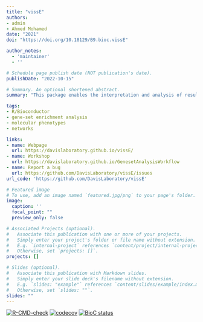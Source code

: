 ```yaml
---
title: "vissE"
authors:
- admin
- Ahmed Mohamed
date: "2021"
doi: "https://doi.org/10.18129/B9.bioc.vissE"

author_notes:
  - 'maintainer'
  - ''

# Schedule page publish date (NOT publication's date).
publishDate: "2022-10-15"

# Summary. An optional shortened abstract.
summary: "This package enables the interpretation and analysis of results from a gene set enrichment analysis using network-based and text-mining approaches. Most enrichment analyses result in large lists of significant gene sets that are difficult to interpret. Tools in this package help build a similarity-based network of significant gene sets from a gene set enrichment analysis that can then be investigated for their biological function using text-mining approaches."

tags:
- R/Bioconductor
- gene-set enrichment analysis
- molecular phenotypes
- networks

links:
- name: Webpage
  url: https://davislaboratory.github.io/vissE/
- name: Workshop
  url: https://davislaboratory.github.io/GenesetAnalysisWorkflow
- name: Report a bug
  url: https://github.com/DavisLaboratory/vissE/issues
url_code: 'https://github.com/DavisLaboratory/vissE'

# Featured image
# To use, add an image named `featured.jpg/png` to your page's folder. 
image:
  caption: ''
  focal_point: ""
  preview_only: false

# Associated Projects (optional).
#   Associate this publication with one or more of your projects.
#   Simply enter your project's folder or file name without extension.
#   E.g. `internal-project` references `content/project/internal-project/index.md`.
#   Otherwise, set `projects: []`.
projects: []

# Slides (optional).
#   Associate this publication with Markdown slides.
#   Simply enter your slide deck's filename without extension.
#   E.g. `slides: "example"` references `content/slides/example/index.md`.
#   Otherwise, set `slides: ""`.
slides: ""
---
```


[![R-CMD-check](https://github.com/DavisLaboratory/vissE/workflows/R-CMD-check-bioc/badge.svg)](https://github.com/DavisLaboratory/vissE/actions) [![codecov](https://codecov.io/gh/DavisLaboratory/vissE/branch/main/graph/badge.svg?token=8JHZB1GN26)](https://codecov.io/gh/DavisLaboratory/vissE) [![BioC status](https://bioconductor.org/shields/years-in-bioc/vissE.svg)](https://bioconductor.org/packages/vissE/)
